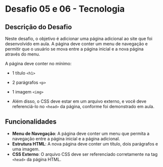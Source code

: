 # Desafio 05 e 06 - Tecnologia
## Descrição do Desafio

Neste desafio, o objetivo é adicionar uma página adicional ao site que foi desenvolvido em aula. A página deve conter um menu de navegação e permitir que o usuário se mova entre a página inicial e a nova página através do menu.

A página deve conter no mínimo:
- 1 título `<h1>`
- 2 parágrafos `<p>`
- 1 imagem `<img>`

- Além disso, o CSS deve estar em um arquivo externo, e você deve referenciá-lo no `<head>` da página, conforme foi demonstrado em aula.
## Funcionalidades

- **Menu de Navegação**: A página deve conter um menu que permita a navegação entre a página inicial e a página adicional.
- **Estrutura HTML**: A nova página deve conter um título, dois parágrafos e uma imagem.
- **CSS Externo**: O arquivo CSS deve ser referenciado corretamente na tag `<head>` da página HTML.
